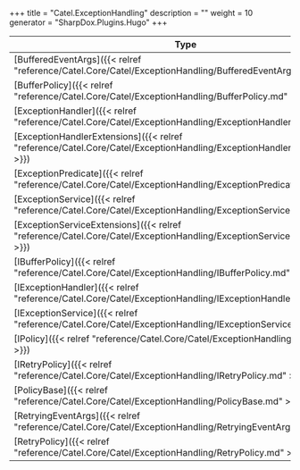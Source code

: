 

+++
title = "Catel.ExceptionHandling" 
description = ""
weight = 10
generator = "SharpDox.Plugins.Hugo"
+++

Type|Description
---|---
[BufferedEventArgs]({{&lt; relref "reference/Catel.Core/Catel/ExceptionHandling/BufferedEventArgs.md" &gt;}})| 
[BufferPolicy]({{&lt; relref "reference/Catel.Core/Catel/ExceptionHandling/BufferPolicy.md" &gt;}})| 
[ExceptionHandler]({{&lt; relref "reference/Catel.Core/Catel/ExceptionHandling/ExceptionHandler.md" &gt;}})| 
[ExceptionHandlerExtensions]({{&lt; relref "reference/Catel.Core/Catel/ExceptionHandling/ExceptionHandlerExtensions.md" &gt;}})| 
[ExceptionPredicate]({{&lt; relref "reference/Catel.Core/Catel/ExceptionHandling/ExceptionPredicate.md" &gt;}})| 
[ExceptionService]({{&lt; relref "reference/Catel.Core/Catel/ExceptionHandling/ExceptionService.md" &gt;}})| 
[ExceptionServiceExtensions]({{&lt; relref "reference/Catel.Core/Catel/ExceptionHandling/ExceptionServiceExtensions.md" &gt;}})| 
[IBufferPolicy]({{&lt; relref "reference/Catel.Core/Catel/ExceptionHandling/IBufferPolicy.md" &gt;}})| 
[IExceptionHandler]({{&lt; relref "reference/Catel.Core/Catel/ExceptionHandling/IExceptionHandler.md" &gt;}})| 
[IExceptionService]({{&lt; relref "reference/Catel.Core/Catel/ExceptionHandling/IExceptionService.md" &gt;}})| 
[IPolicy]({{&lt; relref "reference/Catel.Core/Catel/ExceptionHandling/IPolicy.md" &gt;}})| 
[IRetryPolicy]({{&lt; relref "reference/Catel.Core/Catel/ExceptionHandling/IRetryPolicy.md" &gt;}})| 
[PolicyBase]({{&lt; relref "reference/Catel.Core/Catel/ExceptionHandling/PolicyBase.md" &gt;}})| 
[RetryingEventArgs]({{&lt; relref "reference/Catel.Core/Catel/ExceptionHandling/RetryingEventArgs.md" &gt;}})| 
[RetryPolicy]({{&lt; relref "reference/Catel.Core/Catel/ExceptionHandling/RetryPolicy.md" &gt;}})| 

